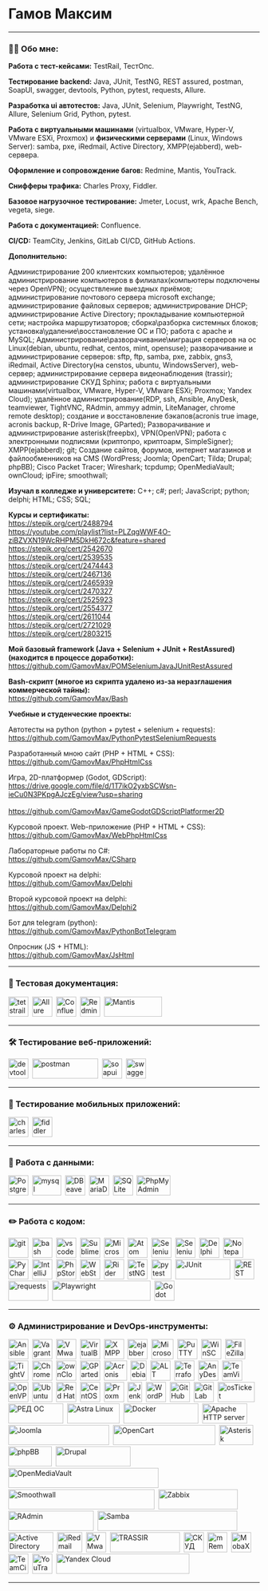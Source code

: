 # Гамов Максим

---

### 👨‍💻 Обо мне:

**Работа с тест-кейсами:** TestRail, ТестОпс.

**Тестирование backend:** Java, JUnit, TestNG, REST assured, postman, SoapUI, swagger, devtools, Python, pytest, requests, Allure.

**Разработка ui автотестов:** Java, JUnit, Selenium, Playwright, TestNG, Allure, Selenium Grid, Python, pytest.

**Работа с виртуальными машинами** (virtualbox, VMware, Hyper-V, VMware ESXi, Proxmox) и **физическими серверами** (Linux, Windows Server): samba, pxe, iRedmail, Active Directory, XMPP(ejabberd), web-сервера.

**Оформление и сопровождение багов:** Redmine, Mantis, YouTrack.

**Снифферы трафика:** Charles Proxy, Fiddler.

**Базовое нагрузочное тестирование:** Jmeter, Locust, wrk, Apache Bench, vegeta, siege.

**Работа с документацией:** Confluence.

**CI/CD:** TeamCity, Jenkins, GitLab CI/CD, GitHub Actions.

**Дополнительно:**

Администрирование 200 клиентских компьютеров; удалённое администрирование компьютеров в филиалах(компьютеры подключены через OpenVPN); осуществление выездных приёмов; администрирование почтового сервера microsoft exchange; администрирование файловых серверов; администрирование DHCP; администрирование Active Directory; прокладывание компьютерной сети; настройка маршрутизаторов; сборка\разборка системных блоков; установка\удаление\восстановление ОС и ПО; работа с apache и MySQL; Администрирование\разворачивание\миграция серверов на ос Linux(debian, ubuntu, redhat, centos, mint, opensuse); разворачивание и администрирование серверов: sftp, ftp, samba, pxe, zabbix, gns3, iRedmail, Active Directory(на censtos, ubuntu, WindowsServer), web-сервер; администрирование сервера видеонаблюдения (trassir); администрирование СКУД Sphinx; работа с виртуальными машинами(virtualbox, VMware, Hyper-V, VMware ESXi; Proxmox; Yandex Cloud); удалённое администрирование(RDP, ssh, Ansible, AnyDesk, teamviewer, TightVNC, RAdmin, ammyy admin, LiteManager, chrome remote desktop); создание и восстановление бэкапов(acronis true image, acronis backup, R-Drive Image, GParted); Разворачивание и администрирование asterisk(freepbx), VPN(OpenVPN); работа с электронными подписями (криптопро, криптоарм, SimpleSigner); XMPP(ejabberd); git; Создание сайтов, форумов, интернет магазинов и файлообменников на CMS (WordPress; Joomla; OpenCart; Tilda; Drupal; phpBB); Cisco Packet Tracer; Wireshark; tcpdump; OpenMediaVault; ownCloud; ipFire; smoothwall;

**Изучал в колледже и университете:**
C++; c#; perl; JavaScript; python; delphi; HTML; CSS; SQL;

**Курсы и сертификаты:**<br>
https://stepik.org/cert/2488794<br>
https://youtube.com/playlist?list=PLZqgWWF4O-ziBZVXN19WcRHPM5DkH672c&feature=shared<br>
https://stepik.org/cert/2542670<br>
https://stepik.org/cert/2539535<br>
https://stepik.org/cert/2474443<br>
https://stepik.org/cert/2467136<br>
https://stepik.org/cert/2465939<br>
https://stepik.org/cert/2470327<br>
https://stepik.org/cert/2525923<br>
https://stepik.org/cert/2554377<br>
https://stepik.org/cert/2611044<br>
https://stepik.org/cert/2721029<br>
https://stepik.org/cert/2803215

**Мой базовый framework (Java + Selenium + JUnit + RestAssured)(находится в процессе доработки):**<br>
https://github.com/GamovMax/POMSeleniumJavaJUnitRestAssured

**Bash-скрипт (многое из скрипта удалено из-за неразглашения коммерческой тайны):** <br>
https://github.com/GamovMax/Bash

**Учебные и студенческие проекты:** <br>

Автотесты на python (python + pytest + selenium + requests):<br>
https://github.com/GamovMax/PythonPytestSeleniumRequests

Разработанный мною сайт (PHP + HTML + CSS): <br>
https://github.com/GamovMax/PhpHtmlCss

Игра, 2D-платформер (Godot, GDScript): <br>
https://drive.google.com/file/d/1T7ikO2yxbSCWsn-ieCu0N3PKpgAJczEg/view?usp=sharing
<br>
<br>
https://github.com/GamovMax/GameGodotGDScriptPlatformer2D

Курсовой проект. Web-приложение (PHP + HTML + CSS): <br>
https://github.com/GamovMax/WebPhpHtmlCss

Лабораторные работы по C#: <br>
https://github.com/GamovMax/CSharp

Курсовой проект на delphi: <br>
https://github.com/GamovMax/Delphi

Второй курсовой проект на delphi: <br>
https://github.com/GamovMax/Delphi2

Бот для telegram (python): <br>
https://github.com/GamovMax/PythonBotTelegram

Опросник (JS + HTML): <br>
https://github.com/GamovMax/JsHtml

---

### 📁 Тестовая документация:

<div>
  <img src="https://codahosted.io/packs/21236/unversioned/assets/LOGO/ba1091c59bab89cd2fd0f289622731fe16113d7b00905abe64759c313a4b73b76c1b0426076ed76cb74752234c734131df46992d5b8b48fc13e264240e4f7119f736cfeb64df36ded54b5cbf6198b9cadedf18dd0cac5c7dbcd16e6336c29363cd1292ba" title="testrail" alt="tetstrail" width="40" height="40"/>&nbsp
  <img src='https://marketplace.atlassian.com/files/eaaf85d7-dc1e-499c-82de-7c3278f88b7b?fileType=image&mode=full-fit' title="Allure TestOps" alt="Allure TestOps" width="40" height="40"/>&nbsp
  <img src="https://cdn.worldvectorlogo.com/logos/confluence-1.svg" title="Confluence" alt="Confluence" width="40" height="40"/>&nbsp
  <img src="https://infostart.ru/upload/iblock/2c6/redmine-logo-300x300-png8.png" title="Redmine" alt="Redmine" width="40" height="40"/>&nbsp
  <img src="https://upload.wikimedia.org/wikipedia/commons/5/5b/Mantis_Bug_Tracker_logo.png" title="Mantis" alt="Mantis" width="116" height="40"/>&nbsp
</div>

---

### 🛠 Тестирование веб-приложений:

<div>
  <img src="https://d33wubrfki0l68.cloudfront.net/38b5c953a4667366685d55db55d057c86db1fc54/a0fdc/static/acae6b24d940347661ca901ea07f47c1/chrome-dev-logo-icon.png" title="devtools" alt="devtools" width="40" height="40"/>&nbsp
  <img src="https://upload.wikimedia.org/wikipedia/commons/c/c2/Postman_%28software%29.png" title="postman" alt="postman" width="132" height="40"/>&nbsp
  <img src="https://static0.smartbear.co/smartbearbrand/media/images/home/soapui-icon.svg" title="soapui" alt="soapui" width="40" height="40"/>&nbsp
 <img src="https://upload.wikimedia.org/wikipedia/commons/a/ab/Swagger-logo.png" title="swagger" alt="swagger" width="40" height="40"/>&nbsp
</div>

---

### 📱 Тестирование мобильных приложений:

<div>
  <img src="https://cdn.icon-icons.com/icons2/3053/PNG/512/charles_proxy_macos_bigsur_icon_190302.png" title="charles-proxy" alt="charles-proxy" width="40" height="40"/>&nbsp
  <img src="https://www.megaleechers.com/storage/Fiddler-Everywhere-Icon.png" title="fiddler" alt="fiddler" width="40" height="40"/>&nbsp
</div>

---

### 💾 Работа с данными:

<div>
  <img src="https://upload.wikimedia.org/wikipedia/commons/2/29/Postgresql_elephant.svg" title="PostgreSQL" alt="PostgreSQL" width="40" height="40"/>&nbsp
  <img src="https://upload.wikimedia.org/wikipedia/ru/thumb/6/62/MySQL.svg/184px-MySQL.svg.png" title="mysql" alt="mysql" width="58" height="40"/>&nbsp
  <img src="https://upload.wikimedia.org/wikipedia/commons/b/b5/DBeaver_logo.svg" title="DBeaver" alt="DBeaver" width="40" height="40"/>&nbsp
  <img src="https://d15shllkswkct0.cloudfront.net/wp-content/blogs.dir/1/files/2013/09/mariadb-logo.png" title="MariaDB" alt="MariaDB" width="40" height="40"/>&nbsp
  <img src="https://cdn.icon-icons.com/icons2/2699/PNG/512/sqlite_logo_icon_169724.png" title="SQLite" alt="SQLite" width="40" height="40"/>&nbsp
  <img src="https://upload.wikimedia.org/wikipedia/commons/9/95/PhpMyAdmin_logo.png" title="PhpMyAdmin" alt="PhpMyAdmin" width="68" height="40"/>&nbsp

</div>

---

### ✏️ Работа с кодом:

<div>
  <img src="https://cdn.jsdelivr.net/gh/devicons/devicon/icons/git/git-original.svg" title="git" alt="git" width="40" height="40"/>&nbsp
  <img src="https://upload.wikimedia.org/wikipedia/commons/thumb/4/4b/Bash_Logo_Colored.svg/1024px-Bash_Logo_Colored.svg.png?20180723054350" title="bash" alt="bash" width="40" height="40"/>&nbsp
  <img src="https://cdn.jsdelivr.net/gh/devicons/devicon/icons/vscode/vscode-original.svg" title="vscode" alt="vscode" width="40" height="40"/>&nbsp
  <img src="https://upload.wikimedia.org/wikipedia/commons/7/79/Breezeicons-apps-48-sublime-text.svg" title="Sublime Text" alt="Sublime Text" width="40" height="40"/>&nbsp
  <img src="https://upload.wikimedia.org/wikipedia/commons/2/2c/Visual_Studio_Icon_2022.svg" title="Microsoft Visual Studio" alt="Microsoft Visual Studio" width="40" height="40"/>&nbsp
  <img src="https://upload.wikimedia.org/wikipedia/commons/e/e2/Atom_1.0_icon.png" title="Atom" alt="Atom" width="40" height="40"/>&nbsp
  <img src="https://www.selenium.dev/images/logos/webdriver.svg" title="Selenium WebDriver" alt="Selenium WebDriver" width="40" height="40"/>&nbsp
  <img src="https://www.selenium.dev/images/logos/grid.svg" title="Selenium Grid" alt="Selenium Grid" width="40" height="40"/>&nbsp
  <img src="https://upload.wikimedia.org/wikipedia/ru/0/08/%D0%9B%D0%BE%D0%B3%D0%BE%D1%82%D0%B8%D0%BF_Embarcadero_Delphi.png" title="Delphi" alt="Delphi" width="40" height="40"/>&nbsp
  <img src="https://upload.wikimedia.org/wikipedia/commons/f/f5/Notepad_plus_plus.png" title="Notepad++" alt="Notepad++" width="40" height="40"/>&nbsp
  <img src="https://upload.wikimedia.org/wikipedia/commons/1/1d/PyCharm_Icon.svg" title="PyCharm" alt="PyCharm" width="40" height="40"/>&nbsp
  <img src="https://upload.wikimedia.org/wikipedia/commons/9/9c/IntelliJ_IDEA_Icon.svg" title="IntelliJ IDEA" alt="IntelliJ IDEA" width="40" height="40"/>&nbsp
  <img src="https://upload.wikimedia.org/wikipedia/commons/c/c9/PhpStorm_Icon.svg" title="PhpStorm" alt="PhpStorm" width="40" height="40"/>&nbsp
  <img src="https://upload.wikimedia.org/wikipedia/commons/c/c0/WebStorm_Icon.svg" title="WebStorm" alt="WebStorm" width="40" height="40"/>&nbsp
  <img src="https://upload.wikimedia.org/wikipedia/commons/6/6e/JetBrains_Rider_Icon.svg" title="Rider" alt="Rider" width="40" height="40"/>&nbsp
  <img src="https://avatars.githubusercontent.com/u/12528662?s=200&v=4" title="TestNG" alt="TestNG" width="40" height="40"/>&nbsp
  <img src="https://upload.wikimedia.org/wikipedia/commons/b/ba/Pytest_logo.svg" title="pytest" alt="pytest" width="40" height="40"/>&nbsp
  <img src="https://junit.org/junit4/images/junit-logo.png" title="JUnit" alt="JUnit" width="110" height="40"/>&nbsp
  <img src="https://avatars.githubusercontent.com/u/19369327?s=280&v=4" title="REST assured" alt="REST assured" width="40" height="40"/>&nbsp
  <img src="https://blog.sf.education/wp-content/uploads/2023/05/maxresdefault-2-792x416.jpg" title="requests" alt="requests" width="80" height="40"/>&nbsp
  <img src="https://upload.wikimedia.org/wikipedia/commons/thumb/7/75/Playwright_Logo.svg/330px-Playwright_Logo.svg.png" title="Playwright" alt="Playwright" width="197" height="40"/>&nbsp
  <img src="https://upload.wikimedia.org/wikipedia/commons/6/6a/Godot_icon.svg" title="Godot Engine (GDScript)" alt="Godot Engine (GDScript)" width="40" height="40"/>&nbsp

</div>

---

### ⚙ Администрирование и DevOps-инструменты:

<div>
  <img src="https://encrypted-tbn0.gstatic.com/images?q=tbn:ANd9GcR8FPJwYM4BAZf0UD923RcuL_w1knUAjFEerw&s" title="Ansible" alt="Ansible" width="40" height="40"/>&nbsp
  <img src="https://upload.wikimedia.org/wikipedia/commons/8/87/Vagrant.png" title="Vagrant" alt="Vagrant" width="40" height="40"/>&nbsp
  <img src="https://upload.wikimedia.org/wikipedia/commons/5/5a/Vmware_workstation_16_icon.svg" title="VMware Workstation" alt="VMware Workstation" width="40" height="40"/>&nbsp
  <img src="https://upload.wikimedia.org/wikipedia/commons/d/d5/Virtualbox_logo.png" title="VirtualBox" alt="VirtualBox" width="40" height="40"/>&nbsp
  <img src="https://upload.wikimedia.org/wikipedia/commons/9/95/XMPP_logo.svg" title="XMPP" alt="XMPP" width="40" height="40"/>&nbsp
  <img src="https://upload.wikimedia.org/wikipedia/commons/e/ed/Ejabberd_icon.png" title="ejabberd" alt="ejabberd" width="40" height="40"/>&nbsp
  <img src="https://upload.wikimedia.org/wikipedia/commons/e/ea/Microsoft_Exchange_%282019-present%29.svg" title="Microsoft Exchange" alt="Microsoft Exchange" width="44" height="40"/>&nbsp
  <img src="https://upload.wikimedia.org/wikipedia/commons/b/b6/PuTTY_icon_128px.png" title="PuTTY" alt="PuTTY" width="40" height="40"/>&nbsp
  <img src="https://upload.wikimedia.org/wikipedia/commons/d/de/WinSCP_Logo.png" title="WinSCP" alt="WinSCP" width="40" height="40"/>&nbsp
  <img src='https://upload.wikimedia.org/wikipedia/commons/0/01/FileZilla_logo.svg' title="FileZilla" alt="FileZilla" width="40" height="40"/>&nbsp
  <img src='https://upload.wikimedia.org/wikipedia/commons/b/bb/TightVNC_logo.png' title="TightVNC" alt="TightVNC" width="40" height="40"/>&nbsp
  <img src='https://upload.wikimedia.org/wikipedia/commons/8/83/Chrome_Remote_Desktop_logo.png' title="Chrome Remote Desktop" alt="Chrome Remote Desktop" width="40" height="40"/>&nbsp
  <img src="https://static-00.iconduck.com/assets.00/owncloud-icon-2048x2048-uuor4edn.png" title="ownCloud" alt="ownCloud" width="40" height="40"/>&nbsp
  <img src="https://upload.wikimedia.org/wikipedia/commons/7/71/Scalable_gparted.svg" title="GParted" alt="GParted" width="40" height="40"/>&nbsp
  <img src="https://upload.wikimedia.org/wikipedia/commons/8/86/Acronis_True_Image_2015_icon.png" title="Acronis True Image" alt="Acronis True Image" width="46" height="40"/>&nbsp
  <img src="https://upload.wikimedia.org/wikipedia/commons/6/66/Openlogo-debianV2.svg" title="Debian" alt="Debian" width="32" height="40"/>&nbsp
  <img src="https://upload.wikimedia.org/wikipedia/commons/5/5d/Alt_linux_team_logo.png" title="ALT Linux" alt="ALT Linux" width="40" height="40"/>&nbsp
   <img src="https://www.svgrepo.com/show/448253/terraform.svg" title="Terraform" alt="Terraform" width="40" height="40"/>&nbsp
  <img src="https://cdn.icon-icons.com/icons2/2407/PNG/512/anydesk_icon_146231.png" title="AnyDesk" alt="AnyDesk" width="40" height="40"/>&nbsp
  <img src="https://upload.wikimedia.org/wikipedia/commons/3/31/TeamViewer_Logo_Icon_Only.svg" title="TeamViewer" alt="TeamViewer" width="40" height="40"/>&nbsp
  <img src="https://cdn.worldvectorlogo.com/logos/openvpn-2.svg" title="OpenVPN" alt="OpenVPN" width="40" height="40"/>&nbsp
  <img src="https://upload.wikimedia.org/wikipedia/commons/a/ab/Logo-ubuntu_cof-orange-hex.svg" title="Ubuntu" alt="Ubuntu" width="40" height="40"/>&nbsp
  <img src="https://upload.wikimedia.org/wikipedia/commons/d/d8/Red_Hat_logo.svg" title="Red Hat Enterprise Linux" alt="Red Hat Enterprise Linux" width="40" height="40"/>&nbsp
  <img src="https://cdn.worldvectorlogo.com/logos/centos-1.svg" title="CentOS" alt="CentOS" width="40" height="40"/>&nbsp
  <img src="https://cdn.worldvectorlogo.com/logos/proxmox.svg" title="Proxmox" alt="Proxmox" width="40" height="40"/>&nbsp
  <img src="https://upload.wikimedia.org/wikipedia/commons/e/e9/Jenkins_logo.svg" title="Jenkins" alt="Jenkins" width="29" height="40"/>&nbsp
  <img src="https://cdn.worldvectorlogo.com/logos/wordpress-2.svg" title="WordPress" alt="WordPress" width="40" height="40"/>&nbsp
  <img src="https://www.gpo-tech.com/wp-content/uploads/2018/05/unnamed.png" title="GitHub" alt="GitHub" width="40" height="40"/>&nbsp
  <img src="https://cdn.worldvectorlogo.com/logos/gitlab-3.svg" title="GitLab" alt="GitLab" width="40" height="40"/>&nbsp
  <img src="https://avatars.dzeninfra.ru/get-zen_doc/5218804/pub_63c8e6593719c524dd71db9b_63c8e90d81a65249513047b5/scale_720" title="osTicket" alt="osTicket" width="74" height="40"/>&nbsp
  <img src="https://redos.red-soft.ru/about/news/kit/LOGO_RED_OS_CMYK_W.png" title="РЕД ОС" alt="РЕД ОС" width="110" height="40"/>&nbsp
  <img src="https://upload.wikimedia.org/wikipedia/ru/8/86/Astra_Linux.png" title="Astra Linux" alt="Astra Linux" width="105" height="40"/>&nbsp
  <img src="https://upload.wikimedia.org/wikipedia/commons/7/70/Docker_logo.png" title="Docker" alt="Docker" width="150" height="40"/>&nbsp
  <img src="https://upload.wikimedia.org/wikipedia/commons/1/10/Apache_HTTP_server_logo_%282019-present%29.svg" title="Apache HTTP server" alt="Apache HTTP server" width="90" height="40"/>&nbsp
  <img src="https://upload.wikimedia.org/wikipedia/commons/e/e8/Joomla%21-Logo.svg" title="Joomla" alt="Joomla" width="202" height="40"/>&nbsp
  <img src="https://upload.wikimedia.org/wikipedia/commons/6/63/OpenCart_logo.svg" title="OpenCart" alt="OpenCart" width="205" height="40"/>&nbsp
   <img src="https://upload.wikimedia.org/wikipedia/commons/2/20/Asterisk_logo.svg" title="Asterisk" alt="Asterisk" width="68" height="40"/>&nbsp
  <img src="https://upload.wikimedia.org/wikipedia/commons/b/b9/Phpbb3-ccw-logo.png" title="phpBB" alt="phpBB" width="87" height="40"/>&nbsp
  <img src="https://upload.wikimedia.org/wikipedia/commons/c/c1/Drupal-wordmark.svg" title="Drupal" alt="Drupal" width="150" height="40"/>&nbsp
  <img src="https://upload.wikimedia.org/wikipedia/commons/c/cf/OpenMediaVault_Logo.png" title="OpenMediaVault" alt="OpenMediaVault" width="301" height="40"/>&nbsp
  <img src="https://upload.wikimedia.org/wikipedia/commons/c/cd/Smoothwall_logo.svg" title="Smoothwall" alt="Smoothwall" width="293" height="40"/>&nbsp
  <img src="https://upload.wikimedia.org/wikipedia/commons/6/6f/Zabbix_logo.svg" title="Zabbix" alt="Zabbix" width="159" height="40"/>&nbsp
  <img src="https://upload.wikimedia.org/wikipedia/ru/b/b9/Logo_Radmin.jpg" title="RAdmin" alt="RAdmin" width="171" height="40"/>&nbsp
  <img src="https://upload.wikimedia.org/wikipedia/commons/d/db/Samba_logo_2010.svg" title="Samba" alt="Samba" width="280" height="40"/>&nbsp
  <img src="https://www.cdata.com/ui/img/logo-activedirectory.png" title="Active Directory" alt="Active Directory" width="90" height="40"/>&nbsp
  <img src="https://www.iredmail.org/images/logo.png" title="iRedmail" alt="iRedmail" width="50" height="40"/>&nbsp
  <img src="https://w7.pngwing.com/pngs/365/66/png-transparent-vmware-esxi-vmware-vsphere-vmdk-virtual-machine-others-text-rectangle-logo-thumbnail.png" title="VMware ESXi VMware vSphere" alt="VMware ESXi VMware vSphere" width="40" height="40"/>&nbsp
  <img src="https://2037604.fs1.hubspotusercontent-eu1.net/hub/2037604/hubfs/Digital/SS/SS_ADAPT/TRASSIR_actual.png?width=438&name=TRASSIR_actual.png" title="TRASSIR" alt="TRASSIR" width="140" height="40"/>&nbsp
  <img src="https://pro-locks.ru/image/data/HID/SIGUR.jpg" title="СКУД Sphinx" alt="СКУД Sphinx" width="40" height="40"/>&nbsp
  <img src="https://avatars.githubusercontent.com/u/17677083?s=200&v=4" title="mRemoteNG" alt="mRemoteNG" width="40" height="40"/>&nbsp
  <img src="https://migsoft.ru/upload/iblock/6b4/6b4d60380ccd09a4669255e9a7ba9961.png" title="MobaXterm" alt="MobaXterm" width="40" height="40"/>&nbsp
  <img src="https://upload.wikimedia.org/wikipedia/commons/8/8e/TeamCity_Icon.png" title="TeamCity" alt="TeamCity" width="40" height="40"/>&nbsp
  <img src="https://upload.wikimedia.org/wikipedia/commons/8/85/YouTrack_icon.svg" title="YouTrack" alt="YouTrack" width="40" height="40"/>&nbsp
  <img src="https://upload.wikimedia.org/wikipedia/commons/thumb/4/40/Yandex_Cloud_logo.svg/320px-Yandex_Cloud_logo.svg.png" title="Yandex Cloud" alt="Yandex Cloud" width="267" height="40"/>&nbsp

</div>

---
